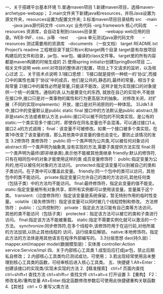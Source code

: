 一、关于搭建平台基本环境
	1).普通maven项目
		1.新建maven项目，选择maven-archetype-webapp；
		2.main文件夹下新建java和resources，并将Java设置为源文件夹，resources设置为配置文件夹;
	    3.标准maven项目目录结构
		src
		  -main
		      –java java源代码文件
				-com.xyc	业务代码
				-org.framework	核心代码库
		      –resources 资源库，会自动复制到classes目录里
		      –webapp web应用的目录。WEB-INF、css、js等
		  -test
		      –java 单元测试java源代码文件
		      –resources 测试需要用的资源库
		  -documents （一些文档）
		target
		README.txt Project’s readme
	    工程根目录下就只有src和target两个目录
	    target是有存放项目构建后的文件和目录，jar包、war包、编译的class文件等。
	    target里的所有内容都是maven构建的时候生成的
	2).使用spring initializr创建SpringBoot项目
二、相关文件说明
    web.xml:对项目的整体进行配置，项目上下文请求的监听，以及核心过滤
三、关于技术点说明
    3.1接口思想：
     1)接口就是提供一种统一的'协议',而接口中的属性也属于'协议'中的成员，他们是公共的,静态的,最终的常量，相当于全局常量
     2)接口中的属性必然是常量,只能读不能改，这样才能为实现接口的对象提供一个统一的属性。通俗的讲,认为是要变化的东西,
       就放在自己的实现中,不能放在接口中,接口只是对一类事物的属性和行为更高层次的抽象。
       对修改关闭，对扩展（不同的实现implements）开放，接口是对开闭原则的一种体现。
     3)Jdk1.8中,接口中的变量默认是public static final
                接口中的方法默认是public abstract,除非是static方法或者默认方法
       public:接口可以被不同包的不同类实现，是公有的
       static:一个类实现多个接口时，即使存在同名变量也不会混淆。可以通过接口1.a,接口2.a的方式调用；
       final：该变量不可被修改。如果一个接口被多个类实现，在类1中改变了该变量的值，那么其他类中该变量的值也会变化，要防止该情况的发生
    3.2修饰符
        类修饰符：
	        public:将一个类声明为公共类,可以被任何对象访问
	        abstract:将一个类声明为抽象类,没有实现的方法,需要子类提供方法实现
	        final:将一个类声明为最终(即非继承类),表示他不能被其他类继承
	        friendly:默认的修饰符,只有在相同包中的对象才能使用这样的类
		成员变量修饰符：
			public:指定变量为公共的,他可以被任何对象的方法访问。
			protected:指定该变量可以别被自己的类和子类访问。在子类中可以覆盖此变量。
			friendly:同一个包中的类可以访问，其他包中的类不能访问。
			private:指定变量只允许自己的类的方法访问,其他任何类（包括子类）中的方法均不能访问。
			final:最终修饰符，指定此变量的值不能变。
			static:指定变量被所有对象共享，即所有实例都可以使用该变量。变量属于这个类。
			transient:（过度修饰符）指定该变量是系统保留，暂无特别作用的临时性变量。
			volatile（易失修饰符）指定该变量可以同时被几个线程控制和修改。
		方法修饰符：
			public：（公共控制符）
			private：指定此方法只能有自己类等方法访问，其他的类不能访问（包括子类）
			protected：指定该方法可以被它的类和子类进行访问。
			final:指定该方法不能被重载。
			static:指定不需要实例化就可以激活的一个方法。
			synchronize:同步修饰符,在多个线程中,该修饰符用于在运行前,对他所属的方法加锁,以防止其他线程的			访问，运行结束后解锁。
			native:本地修饰符。指定此方法的方法体是用其他语言在程序外部编写的。
	3.3分层思想
    		dao(持久层)：mapper.xml/mapper
    		model(数据模型层)：实体类
    		controller:Action
    		service:Service/impl
四、关于内部核心工具类
	1.成型后应打成jar包，禁止后期私自修改；
	2.内部核心工具类均已测试成功，可使用；
	3.若出现经常使用且未整理到核心工具类的函数，可经审核后进入核心工具类。
五、快捷键
	1.Alt+Enter：创建该接口的实现类/实现未实现的方法
	2.【精准搜索】
		ctrl+f	页面内查找
		ctrl+shift+t	查找方法
		ctrl+shift+r	查找文件
		ctrl+alt+s	打开设置
	3.【重构】
		F2：修改名称/重构变量
		Alt+Enter:指定函数修改参数后可使用此快捷键重构关联函数
	4.【其他】
		ctrl + O 重写父类方法
